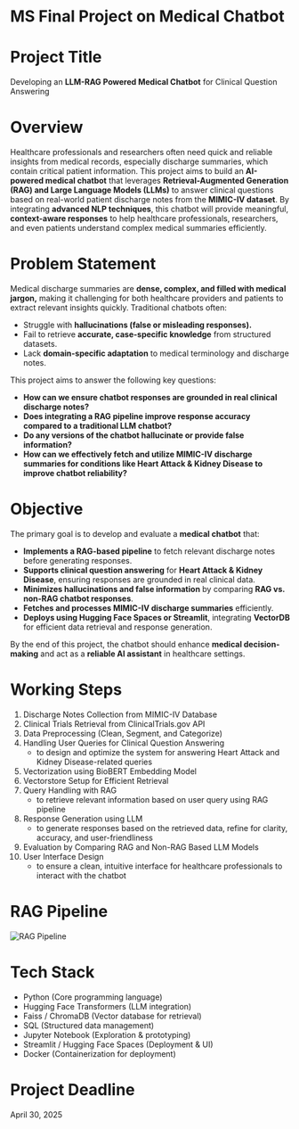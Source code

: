 # MS Final Project on Medical Chatbot

# Project Title

Developing an **LLM-RAG Powered Medical Chatbot** for Clinical Question Answering

# Overview

Healthcare professionals and researchers often need quick and reliable insights from medical records, especially discharge summaries, which contain critical patient information. This project aims to build an **AI-powered medical chatbot** that leverages **Retrieval-Augmented Generation (RAG) and Large Language Models (LLMs)** to answer clinical questions based on real-world patient discharge notes from the **MIMIC-IV dataset**. By integrating **advanced NLP techniques**, this chatbot will provide meaningful, **context-aware responses** to help healthcare professionals, researchers, and even patients understand complex medical summaries efficiently.

# Problem Statement

Medical discharge summaries are **dense, complex, and filled with medical jargon,** making it challenging for both healthcare providers and patients to extract relevant insights quickly. Traditional chatbots often:
- Struggle with **hallucinations (false or misleading responses).**
- Fail to retrieve **accurate, case-specific knowledge** from structured datasets.
- Lack **domain-specific adaptation** to medical terminology and discharge notes.

This project aims to answer the following key questions:
- **How can we ensure chatbot responses are grounded in real clinical discharge notes?**
- **Does integrating a RAG pipeline improve response accuracy compared to a traditional LLM chatbot?**
- **Do any versions of the chatbot hallucinate or provide false information?**
- **How can we effectively fetch and utilize MIMIC-IV discharge summaries for conditions like Heart Attack & Kidney Disease to improve chatbot reliability?**

# Objective

The primary goal is to develop and evaluate a **medical chatbot** that:

- **Implements a RAG-based pipeline** to fetch relevant discharge notes before generating responses.
- **Supports clinical question answering** for **Heart Attack & Kidney Disease**, ensuring responses are grounded in real clinical data.
- **Minimizes hallucinations and false information** by comparing **RAG vs. non-RAG chatbot responses**.
- **Fetches and processes MIMIC-IV discharge summaries** efficiently.
- **Deploys using Hugging Face Spaces or Streamlit**, integrating **VectorDB** for efficient data retrieval and response generation.

By the end of this project, the chatbot should enhance **medical decision-making** and act as a **reliable AI assistant** in healthcare settings.

# Working Steps

1. Discharge Notes Collection from MIMIC-IV Database
2. Clinical Trials Retrieval from ClinicalTrials.gov API
3. Data Preprocessing (Clean, Segment, and Categorize)
4. Handling User Queries for Clinical Question Answering
   - to design and optimize the system for answering Heart Attack and Kidney Disease-related queries
5. Vectorization using BioBERT Embedding Model
6. Vectorstore Setup for Efficient Retrieval
7. Query Handling with RAG
   - to retrieve relevant information based on user query using RAG pipeline
8. Response Generation using LLM
   - to generate responses based on the retrieved data, refine for clarity, accuracy, and user-friendliness
10. Evaluation by Comparing RAG and Non-RAG Based LLM Models
11. User Interface Design
    - to ensure a clean, intuitive interface for healthcare professionals to interact with the chatbot

# RAG Pipeline

![RAG Pipeline](https://github.com/shibbir-ahmad24/CSIT-697-MS-Project-Medical-Chatbot/blob/main/RAG%20Pipeline.jpg)

# Tech Stack

- Python (Core programming language)
- Hugging Face Transformers (LLM integration)
- Faiss / ChromaDB (Vector database for retrieval)
- SQL (Structured data management)
- Jupyter Notebook (Exploration & prototyping)
- Streamlit / Hugging Face Spaces (Deployment & UI)
- Docker (Containerization for deployment)

# Project Deadline 

April 30, 2025
